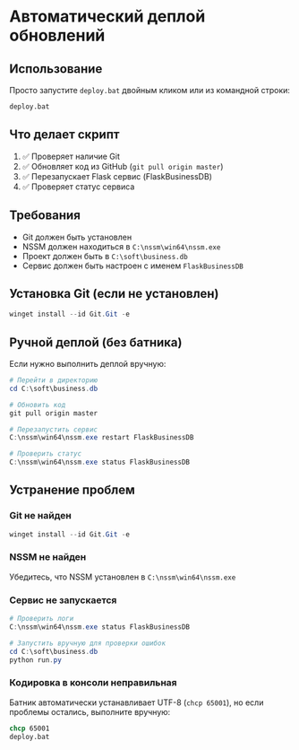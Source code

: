 # Автоматический деплой обновлений

## Использование

Просто запустите `deploy.bat` двойным кликом или из командной строки:

```cmd
deploy.bat
```

## Что делает скрипт

1. ✅ Проверяет наличие Git
2. ✅ Обновляет код из GitHub (`git pull origin master`)
3. ✅ Перезапускает Flask сервис (FlaskBusinessDB)
4. ✅ Проверяет статус сервиса

## Требования

- Git должен быть установлен
- NSSM должен находиться в `C:\nssm\win64\nssm.exe`
- Проект должен быть в `C:\soft\business.db`
- Сервис должен быть настроен с именем `FlaskBusinessDB`

## Установка Git (если не установлен)

```powershell
winget install --id Git.Git -e
```

## Ручной деплой (без батника)

Если нужно выполнить деплой вручную:

```powershell
# Перейти в директорию
cd C:\soft\business.db

# Обновить код
git pull origin master

# Перезапустить сервис
C:\nssm\win64\nssm.exe restart FlaskBusinessDB

# Проверить статус
C:\nssm\win64\nssm.exe status FlaskBusinessDB
```

## Устранение проблем

### Git не найден
```powershell
winget install --id Git.Git -e
```

### NSSM не найден
Убедитесь, что NSSM установлен в `C:\nssm\win64\nssm.exe`

### Сервис не запускается
```powershell
# Проверить логи
C:\nssm\win64\nssm.exe status FlaskBusinessDB

# Запустить вручную для проверки ошибок
cd C:\soft\business.db
python run.py
```

### Кодировка в консоли неправильная
Батник автоматически устанавливает UTF-8 (`chcp 65001`), но если проблемы остались, выполните вручную:
```cmd
chcp 65001
deploy.bat
```
